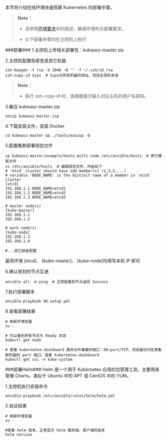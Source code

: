 本节将介绍在线环境快速搭建 Kubernetes 的部署步骤。


>  **Note：**
> 
>  * 请参照[环境要求][Require]中的描述，确保环境符合部署要求。  
>
>  * 以下部署步骤均在主控机上执行


###部署###
1.主控机上传相关部署包：kubeasz-master.zip

2.主控机配置免密登录其它机器

```
ssh-keygen -t rsa -b 2048 -N '' -f ~/.ssh/id_rsa
ssh-copy-id $ips  # $ips为所有机器的地址，包括主控机本身
```
>  **Note：**
> 
>  * 执行 ssh-copy-id 时，请根据提示输入对应主机的用户名密码。

3.解压 kubeasz-master.zip 

```
unzip kubeasz-master.zip
```

4.下载安装文件，安装 Docker

```
cd kubeasz-master && ./tools/easzup -D
```

5.配置集群部署规划文件

```
cp kubeasz-master/example/hosts.multi-node /etc/ansible/hosts  # 拷贝模板文件
vi /etc/ansible/hosts  # 编辑规划文件，内容如下
# 'etcd' cluster should have odd member(s) (1,3,5,...)
# variable 'NODE_NAME' is the distinct name of a member in 'etcd' cluster
[etcd]
192.168.1.1 NODE_NAME=etcd1
192.168.1.2 NODE_NAME=etcd2
192.168.1.3 NODE_NAME=etcd3

# master node(s)
[kube-master]
192.168.1.1
192.168.1.2

# work node(s)
[kube-node]
192.168.1.3
192.168.1.4

#...其它缺省配置
```

最简环境 [etcd]、 [kube-master]、 [kube-node]均填写本机 IP 即可

6.确认规划的节点互通

```
ansible all -m ping  # 正常能看到节点返回 Success
```

7.执行部署脚本

```
ansible-playbook 90.setup.yml
```

8.查看部署结果

```
# 刷新环境变量
su -

# 可以看到所有节点为 Ready 状态
kubectl get node 

# 查看 kubernetes-dashboard 服务对外暴露的端口：80:port/TCP，浏览器访问任意集群机器的 port 端口，查看 kubernetes-dashboard
kubectl get svc -n kube-system
```
 
###部署Helm###
Helm 是一个用于 Kubernetes 应用的包管理工具，主要用来管理 Charts。类似于 Ubuntu 中的 APT 或 CentOS 中的 YUM。

1.主控机执行安装命令

```
ansible-playbook /etc/ansible/roles/helm/helm.yml
```

2.验证结果

```
# 刷新环境变量
su -

#查看 helm 版本，正常显示 helm 服务端、客户端的版本
helm version
```

[Require]:Kubernetes/Kubernetes_Deploy/require.md
